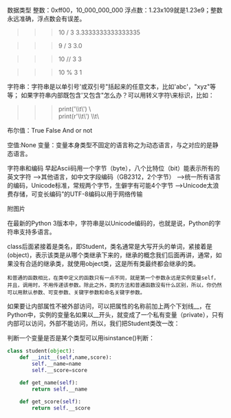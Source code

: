 数据类型
整数：0xff00，10_000_000_000
浮点数：1.23x109就是1.23e9；整数永远准确，浮点数会有误差。
>>> 10 / 3
>>> 3.3333333333333335


>>> 9 / 3
>>> 3.0

>>> 10 // 3
>>> 3


>>> 10 % 3
>>> 1


字符串：字符串是以单引号'或双引号"括起来的任意文本，比如'abc'，"xyz"等等；
如果字符串内部既包含'又包含"怎么办？可以用转义字符\来标识，比如：

>>> print('\\\t\\')
>>> \       \
>>> print(r'\\\t\\')
>>> \\\t\\

布尔值：True False
And  or  not 

空值:None
变量：变量本身类型不固定的语言称之为动态语言，与之对应的是静态语言。



字符串和编码
早起Ascii码用一个字节（byte），八个比特位（bit）能表示所有的英文字符
-->其他语言，如中文字段编码（GB2312，2个字节）
-->统一所有语言的编码，Unicode标准，常规两个字节，生僻字有可能4个字节
-->Unicode太浪费存储，可变长编码”的UTF-8编码以用于网络传输

附图片

在最新的Python 3版本中，字符串是以Unicode编码的，也就是说，Python的字符串支持多语言。





class后面紧接着是类名，即Student，类名通常是大写开头的单词，紧接着是(object)，表示该类是从哪个类继承下来的，继承的概念我们后面再讲，通常，如果没有合适的继承类，就使用object类，这是所有类最终都会继承的类。

    和普通的函数相比，在类中定义的函数只有一点不同，就是第一个参数永远是实例变量self，并且，调用时，不用传递该参数。除此之外，类的方法和普通函数没有什么区别，所以，你仍然可以用默认参数、可变参数、关键字参数和命名关键字参数。
如果要让内部属性不被外部访问，可以把属性的名称前加上两个下划线__，在Python中，实例的变量名如果以__开头，就变成了一个私有变量（private），只有内部可以访问，外部不能访问，所以，我们把Student类改一改：


判断一个变量是否是某个类型可以用isinstance()判断：



```python
class student(object):
    def __init__(self,name,score):
        self.__name=name
        self.__score=score
        
    def get_name(self):
        return self.__name

    def get_score(self):
        return self.__score

```

